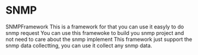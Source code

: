 # SNMP
SNMPFramework
This is a framework for that you can use it easyly to do snmp request
You can use this framewoke to build you snmp project and not need to care about the snmp implement
This framework just support the snmp data collectting, you can use it collect any snmp data.
